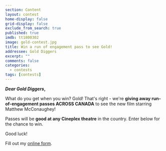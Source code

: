 ```yaml
---
section: Content
layout: contest
home-display: false
grid-display: false
exclude_from_search: true
published: true
imdb: tt1800302
image: gold-contest.jpg
title: Win a run of engagement pass to see Gold!
addressee: Gold Diggers
excerpt: ""
comments: false
categories:
  - contests
tags: [contests]
---
```

**_Dear Gold Diggers_,**

What do you get when you win? Gold! That's right - we're **giving away run-of-engagement passes ACROSS CANADA** to see the new film starring Matthew McConaughey!

Passes will be **good at any Cineplex theatre** in the country. Enter below for the chance to win.

Good luck!

<div id="wufoo-s1agd2b308sms91">
Fill out my <a href="https://dearcastandcrew.wufoo.com/forms/s1agd2b308sms91">online form</a>.
</div>
<script type="text/javascript">var s1agd2b308sms91;(function(d, t) {
var s = d.createElement(t), options = {
'userName':'dearcastandcrew',
'formHash':'s1agd2b308sms91',
'autoResize':true,
'height':'467',
'async':true,
'host':'wufoo.com',
'header':'hide',
'ssl':true};
s.src = ('https:' == d.location.protocol ? 'https://' : 'http://') + 'www.wufoo.com/scripts/embed/form.js';
s.onload = s.onreadystatechange = function() {
var rs = this.readyState; if (rs) if (rs != 'complete') if (rs != 'loaded') return;
try { s1agd2b308sms91 = new WufooForm();s1agd2b308sms91.initialize(options);s1agd2b308sms91.display(); } catch (e) {}};
var scr = d.getElementsByTagName(t)[0], par = scr.parentNode; par.insertBefore(s, scr);
})(document, 'script');</script>

